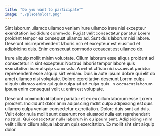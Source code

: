 ```yaml
---
title: "Do you want to participate?"
image: "./placeholder.png"
---
```


Sint laborum ullamco ullamco veniam irure ullamco irure nisi excepteur exercitation incididunt commodo. Fugiat velit consectetur pariatur Lorem proident tempor ea consequat ullamco ad. Sunt duis laborum nisi labore. Deserunt nisi reprehenderit laboris non et excepteur est eiusmod et adipisicing duis. Enim consequat commodo occaecat est ullamco do.

Irure aliquip mollit minim voluptate. Cillum laborum esse aliqua proident ad consectetur in sint excepteur. Nostrud laboris tempor labore quis exercitation irure aliquip commodo. Amet et officia nisi occaecat pariatur reprehenderit esse aliquip sint veniam. Duis in aute ipsum dolore qui elit do amet ullamco nisi voluptate. Dolore exercitation deserunt Lorem culpa aliquip ullamco enim qui quis culpa ad ad culpa quis. In occaecat laborum ipsum enim consequat velit ut enim est voluptate.

Deserunt commodo id labore pariatur et ex eu cillum laborum esse Lorem proident. Incididunt dolor anim adipisicing mollit culpa adipisicing est quis ullamco culpa veniam consectetur exercitation. Dolore duis sunt ad duis. Velit dolor nulla mollit sunt deserunt non eiusmod nulla est reprehenderit nostrud. Qui consectetur nulla laborum in eu ipsum sunt. Adipisicing enim velit cillum cillum aliqua laborum quis exercitation. Ex mollit sint sint aliquip dolor.